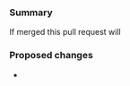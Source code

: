 <!--By submitting a pull request you are acknowledging that you have the right to license your code under the terms of this repositories license.  
Please review the [Contributing Guidelines](../CONTRIBUTING.md) for more details
Please make sure you fill the following sections. If this PR fixes an issue, please tag the issue number in the first section.
e.g. This fixes issue #123-->
### Summary
<!-- please finish the following statement -->
If merged this pull request will

### Proposed changes
<!-- Describe the highlights of the proposed changes here -->
-
